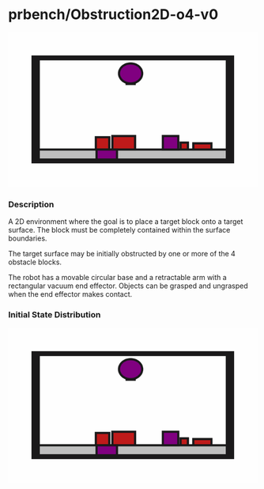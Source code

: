 # prbench/Obstruction2D-o4-v0
![random action GIF](assets/random_action_gifs/Obstruction2D-o4.gif)

### Description
A 2D environment where the goal is to place a target block onto a target surface. The block must be completely contained within the surface boundaries.

The target surface may be initially obstructed by one or more of the 4 obstacle blocks.
    
The robot has a movable circular base and a retractable arm with a rectangular vacuum end effector. Objects can be grasped and ungrasped when the end effector makes contact.
### Initial State Distribution
![initial state GIF](assets/initial_state_gifs/Obstruction2D-o4.gif)

